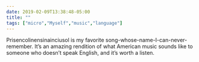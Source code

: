 ```yaml
---
date: 2019-02-09T13:38:48-05:00
title: ""
tags: ["micro","Myself","music","language"]
---
```

Prisencolinensinainciusol is my favorite song-whose-name-I-can-never-remember. It’s an amazing rendition of what American music sounds like to someone who doesn’t speak English, and it’s worth a listen.
